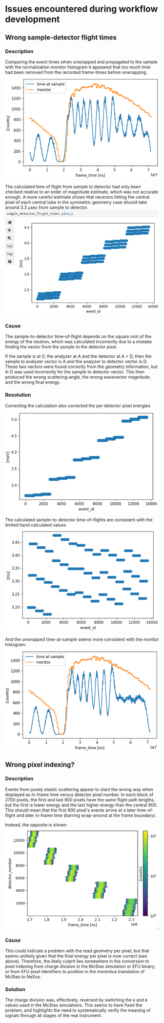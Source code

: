 # Issues encountered during workflow development

## Wrong sample-detector flight times
### Description
Comparing the event times when unwrapped and propagated to the sample with the normalization monitor histogram
it appeared that too much time had been removed from the recorded frame-times before unwrapping.
![Screenshot from 2024-08-27 08-24-50.png](../_static/developer/Screenshot_from_2024-08-27T08-24-50.png)

The calculated time of flight from sample to detector had only been checked relative
to an order of magnitude estimate, which was not accurate enough.
A more careful estimate shows that neutrons hitting the central pixel of each central tube in the symmetric
geometry case should take around 3.3 &mu;sec from sample to detector.
![Screenshot from 2024-08-27 08-20-49.png](../_static/developer/Screenshot_from_2024-08-27T08-20-49.png)

### Cause
The sample-to-detector time-of-flight depends on the square root of the energy of the neutron,
which was calculated incorrectly due to a mistake finding the vector from the sample to the detector pixel.

If the sample is at 0, the analyzer at A and the detector at A + D,
then the sample to analyzer vector is A and the analyzer to detector vector is D.
These two vectors were found correctly from the geometry information, but A-D was used incorrectly
for the sample to detector vector.
This then produced the wrong scattering angle, the wrong wavevector magnitude, and the wrong final energy.

### Resolution
Correcting the calculation also corrected the per detector pixel energies
![Screenshot from 2024-08-27 10-54-08.png](../_static/developer/Screenshot_from_2024-08-27T10-54-08.png)

The calculated sample-to-detector time-of-flights are consistent with the limited hand calculated values
![Screenshot from 2024-08-27 10-55-10.png](../_static/developer/Screenshot_from_2024-08-27T10-55-10.png)

And the unwrapped time-at-sample seems more consistent with the monitor histogram.
![Screenshot from 2024-08-27 10-56-40.png](../_static/developer/Screenshot_from_2024-08-27T10-56-40.png)


## Wrong pixel indexing?
### Description
Events from purely elastic scattering appear to slant the wrong way when displayed as in-frame time versus detector
pixel number.
In each block of 2700 pixels, the first and last 900 pixels have the same flight path lengths,
but the first is lower energy and the last higher energy than the central 900.
This should mean that the first 900 pixel's events arrive at a later time-of-flight and later in-frame time
(barring wrap-around at the frame boundary).

Instead, the opposite is shown
![Screenshot from 2024-08-28 08-12-56.png](../_static/developer/Screenshot_from_2024-08-28T08-12-56.png)

### Cause
This could indicate a problem with the read geometry per pixel, but that seems unlikely given
that the final energy per pixel is now correct (see above).
Therefore, the likely culprit lies somewhere in the conversion to pixel indexing from charge division
in the McStas simulation or EFU binary,
or from EFU pixel identifiers to position in the moreniius translation of McStas to NeXus.

### Solution
The charge division was, effectively, reversed by switching the `A` and `B` values used in the McStas simulations.
This seems to have fixed the problem, and highlights the need to systematically verify the meaning of signals
through all stages of the real instrument.
